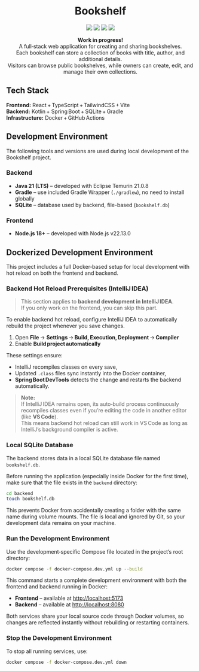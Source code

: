 <h1 align="center"> Bookshelf </h1>

<p align="center">
  <img src="https://img.shields.io/badge/frontend-React%20%2B%20TypeScript-blue" />
  <img src="https://img.shields.io/badge/backend-Kotlin%20%2B%20Spring--Boot-purple" />
  <img src="https://img.shields.io/badge/db-SQLite-lightgrey" />
  <img src="https://img.shields.io/badge/CI-GitHub%20Actions-success" />
</p>

<p align="center">
<strong>Work in progress!</strong>
</br>
A full‑stack web application for creating and sharing bookshelves.
</br>
Each bookshelf can store a collection of books with title, author, and additional details.
</br>
Visitors can browse public bookshelves, while owners can create, edit, and manage their own collections.
</p>

## Tech Stack

**Frontend:** React + TypeScript + TailwindCSS + Vite  
**Backend:** Kotlin + Spring Boot + SQLite + Gradle  
**Infrastructure:** Docker + GitHub Actions

## Development Environment

The following tools and versions are used during local development of the Bookshelf project.

### Backend

- **Java 21 (LTS)** – developed with Eclipse Temurin 21.0.8
- **Gradle** – use included Gradle Wrapper (`./gradlew`), no need to install globally
- **SQLite** – database used by backend, file-based (`bookshelf.db`)

### Frontend

- **Node.js 18+** – developed with Node.js v22.13.0

## Dockerized Development Environment

This project includes a full Docker‑based setup for local development with hot reload on both the frontend and backend.

### Backend Hot Reload Prerequisites (IntelliJ IDEA)

> This section applies to **backend development in IntelliJ IDEA**.
> <br/>
> If you only work on the frontend, you can skip this part.

To enable backend hot reload, configure IntelliJ IDEA to automatically rebuild the project whenever you save changes.

1. Open **File** → **Settings** → **Build, Execution, Deployment** → **Compiler**
2. Enable **Build project automatically**

These settings ensure:

- IntelliJ recompiles classes on every save,
- Updated `.class` files sync instantly into the Docker container,
- **Spring Boot DevTools** detects the change and restarts the backend automatically.

> **Note:** <br/>
> If IntelliJ IDEA remains open, its auto‑build process continuously recompiles classes even if you’re editing the code in another editor (like **VS Code**).
> <br/>
> This means backend hot reload can still work in VS Code as long as IntelliJ’s background compiler is active.

### Local SQLite Database

The backend stores data in a local SQLite database file named `bookshelf.db`.

Before running the application (especially inside Docker for the first time),
make sure that the file exists in the `backend` directory:

```bash
cd backend
touch bookshelf.db
```

This prevents Docker from accidentally creating a folder with the same name during volume mounts.
The file is local and ignored by Git, so your development data remains on your machine.

### Run the Development Environment

Use the development‑specific Compose file located in the project’s root directory:

```bash
docker compose -f docker-compose.dev.yml up --build
```

This command starts a complete development environment with both the frontend and backend running in Docker:

- **Frontend** – available at [http://localhost:5173](http://localhost:5173)
- **Backend** – available at [http://localhost:8080](http://localhost:8080)

Both services share your local source code through Docker volumes, so changes are reflected instantly without rebuilding or restarting containers.

### Stop the Development Environment

To stop all running services, use:

```bash
docker compose -f docker-compose.dev.yml down
```
